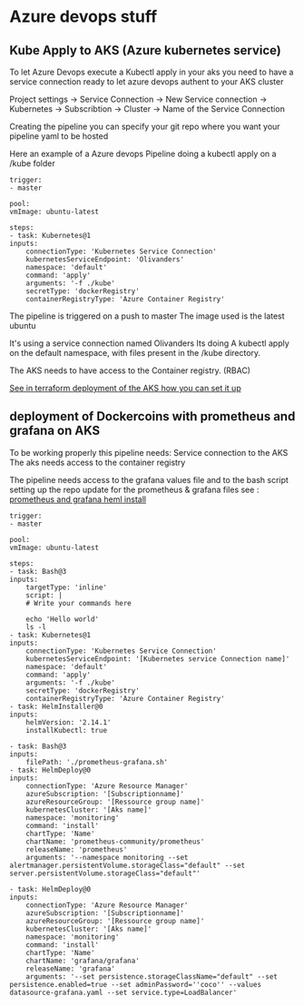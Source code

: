 # Azure devops stuff

## Kube Apply to AKS (Azure kubernetes service)

To let Azure Devops execute a Kubectl apply in your aks you need to have a service connection ready to let azure devops authent to your AKS cluster

Project settings -> Service Connection -> New Service connection -> Kubernetes -> Subscribtion -> Cluster -> Name of the Service Connection

Creating the pipeline you can specify your git repo where you want your pipeline yaml to be hosted

Here an example of a Azure devops Pipeline doing a kubectl apply on a /kube folder 

    trigger:
    - master

    pool:
    vmImage: ubuntu-latest

    steps:
    - task: Kubernetes@1
    inputs:
        connectionType: 'Kubernetes Service Connection'
        kubernetesServiceEndpoint: 'Olivanders'
        namespace: 'default'
        command: 'apply'
        arguments: '-f ./kube'
        secretType: 'dockerRegistry'
        containerRegistryType: 'Azure Container Registry'

The pipeline is triggered on a push to master
The image used is the latest ubuntu

It's using a service connection named Olivanders
Its doing A kubectl apply on the default namespace, with files present in the /kube directory. 

The AKS needs to have access to the Container registry. (RBAC)

[See in terraform deployment of the AKS how you can set it up](./iac/terraform-aks.md)


## deployment of Dockercoins with prometheus and grafana on AKS
To be working properly this pipeline needs: 
Service connection to the AKS
The aks needs access to the container registry

The pipeline needs access to the grafana values file and to the bash script setting up the repo update for the prometheus & grafana files see : [prometheus and grafana heml install](monitoring.md)

    trigger:
    - master

    pool:
    vmImage: ubuntu-latest

    steps:
    - task: Bash@3
    inputs:
        targetType: 'inline'
        script: |
        # Write your commands here
        
        echo 'Hello world'
        ls -l
    - task: Kubernetes@1
    inputs:
        connectionType: 'Kubernetes Service Connection'
        kubernetesServiceEndpoint: '[Kubernetes service Connection name]'
        namespace: 'default'
        command: 'apply'
        arguments: '-f ./kube'
        secretType: 'dockerRegistry'
        containerRegistryType: 'Azure Container Registry'
    - task: HelmInstaller@0
    inputs:
        helmVersion: '2.14.1'
        installKubectl: true

    - task: Bash@3
    inputs:
        filePath: './prometheus-grafana.sh'
    - task: HelmDeploy@0
    inputs:
        connectionType: 'Azure Resource Manager'
        azureSubscription: '[Subscriptionname]'
        azureResourceGroup: '[Ressource group name]'
        kubernetesCluster: '[Aks name]'
        namespace: 'monitoring'
        command: 'install'
        chartType: 'Name'
        chartName: 'prometheus-community/prometheus'
        releaseName: 'prometheus'
        arguments: '--namespace monitoring --set alertmanager.persistentVolume.storageClass="default" --set server.persistentVolume.storageClass="default"'

    - task: HelmDeploy@0
    inputs:
        connectionType: 'Azure Resource Manager'
        azureSubscription: '[Subscriptionname]'
        azureResourceGroup: '[Ressource group name]'
        kubernetesCluster: '[Aks name]'
        namespace: 'monitoring'
        command: 'install'
        chartType: 'Name'
        chartName: 'grafana/grafana'
        releaseName: 'grafana'
        arguments: '--set persistence.storageClassName="default" --set persistence.enabled=true --set adminPassword=''coco'' --values datasource-grafana.yaml --set service.type=LoadBalancer'